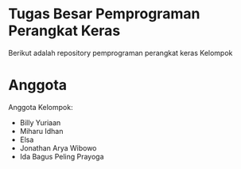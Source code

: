# Tugas Besar Pemprograman Perangkat Keras
Berikut adalah repository pemprograman perangkat keras Kelompok

# Anggota
Anggota Kelompok:

- Billy Yuriaan
- Miharu Idhan
- Elsa
- Jonathan Arya Wibowo
- Ida Bagus Peling Prayoga
